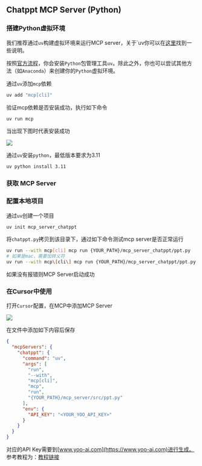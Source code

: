 ## Chatppt MCP Server (Python)
### 搭建Python虚拟环境
我们推荐通过`uv`构建虚拟环境来运行MCP server，关于`uv你可以在[这里](https://docs.astral.sh/uv/getting-started/features/)找到一些说明。

按照[官方流程](https://modelcontextprotocol.io/quickstart/server)，你会安装`Python`包管理工具`uv`。除此之外，你也可以尝试其他方法（如`Anaconda`）来创建你的`Python`虚拟环境。

通过`uv`添加`mcp`依赖

```bash
uv add "mcp[cli]"
```

验证mcp依赖是否安装成功，执行如下命令
```bash
uv run mcp
```

当出现下图时代表安装成功

![](../../../img/uv_install_success.png)

通过`uv`安装`python`，最低版本要求为3.11

```bash
uv python install 3.11
```

### 获取 MCP Server

### 配置本地项目
通过`uv`创建一个项目

```bash
uv init mcp_server_chatppt
```

将`chatppt.py`拷贝到该目录下，通过如下命令测试mcp server是否正常运行

```bash
uv run --with mcp[cli] mcp run {YOUR_PATH}/mcp_server_chatppt/ppt.py
# 如果是mac，需要加转义符
uv run --with mcp\[cli\] mcp run {YOUR_PATH}/mcp_server_chatppt/ppt.py
```

如果没有报错则MCP Server启动成功

### 在Cursor中使用

打开`Cursor`配置，在MCP中添加MCP Server

![](../../../img/cursor_setting.png)

在文件中添加如下内容后保存

```json
{
  "mcpServers": {
    "chatppt": {
      "command": "uv",
      "args": [
        "run",
        "--with",
        "mcp[cli]",
        "mcp",
        "run",
        "{YOUR_PATH}/mcp_server/src/ppt.py"
      ],
      "env": {
        "API_KEY": "<YOUR_YOO_API_KEY>"
      }
    }
  }
}
```
对应的API Key需要到[www.yoo-ai.com](https://www.yoo-ai.com)进行生成。
参考教程为：[教程链接](https://j2md2qa3ym.feishu.cn/docx/LRDrdv6PyoF472xMr7DcJSAUnye?from=from_copylink)
